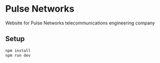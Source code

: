 # Pulse Networks

Website for Pulse Networks telecommunications engineering company

## Setup

```sh
npm install
npm run dev
```
